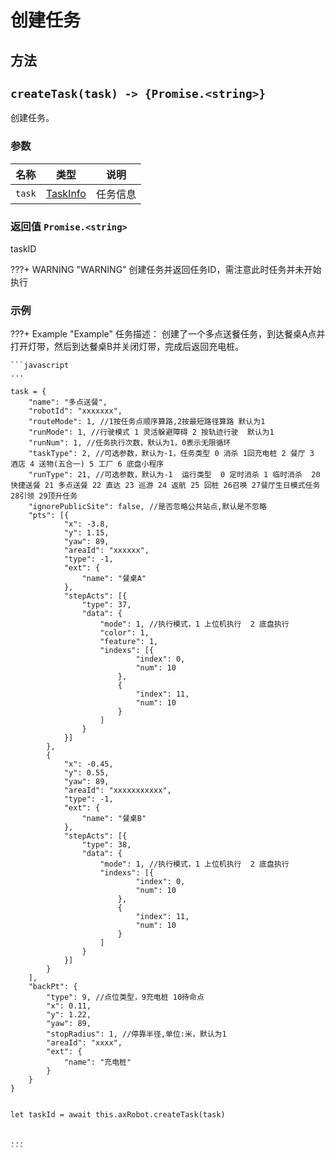 # 创建任务

## 方法

## `createTask(task) -> {Promise.<string>}`

创建任务。



### 参数

| 名称   | 类型                          | 说明     |
| ------ | ----------------------------- | -------- |
| `task` | [TaskInfo](../../../Define/Define-TaskInfo) | 任务信息 |



### 返回值 `Promise.<string>`

taskID


???+ WARNING "WARNING"
    创建任务并返回任务ID，需注意此时任务并未开始执行

### 示例




???+ Example "Example"
    任务描述：
        创建了一个多点送餐任务，到达餐桌A点并打开灯带，然后到达餐桌B并关闭灯带，完成后返回充电桩。

    ```javascript
    ...

    task = {
        "name": "多点送餐",
        "robotId": "xxxxxxx",
        "routeMode": 1, //1按任务点顺序算路,2按最短路径算路 默认为1
        "runMode": 1, //行驶模式 1 灵活躲避障碍 2 按轨迹行驶  默认为1
        "runNum": 1, //任务执行次数，默认为1，0表示无限循环
        "taskType": 2, //可选参数，默认为-1，任务类型 0 消杀 1回充电桩 2 餐厅 3 酒店 4 送物(五合一) 5 工厂 6 底盘小程序
        "runType": 21, //可选参数，默认为-1  运行类型  0 定时消杀 1 临时消杀  20 快捷送餐 21 多点送餐 22 直达 23 巡游 24 返航 25 回桩 26召唤 27餐厅生日模式任务 28引领 29顶升任务
        "ignorePublicSite": false, //是否忽略公共站点,默认是不忽略
        "pts": [{
                "x": -3.8,
                "y": 1.15,
                "yaw": 89,
                "areaId": "xxxxxx",
                "type": -1,
                "ext": {
                    "name": "餐桌A"
                },
                "stepActs": [{
                    "type": 37,
                    "data": {
                        "mode": 1, //执行模式，1 上位机执行  2 底盘执行
                        "color": 1,
                        "feature": 1,
                        "indexs": [{
                                "index": 0,
                                "num": 10
                            },
                            {
                                "index": 11,
                                "num": 10
                            }
                        ]
                    }
                }]
            },
            {
                "x": -0.45,
                "y": 0.55,
                "yaw": 89,
                "areaId": "xxxxxxxxxxx",
                "type": -1,
                "ext": {
                    "name": "餐桌B"
                },
                "stepActs": [{
                    "type": 38,
                    "data": {
                        "mode": 1, //执行模式，1 上位机执行  2 底盘执行
                        "indexs": [{
                                "index": 0,
                                "num": 10
                            },
                            {
                                "index": 11,
                                "num": 10
                            }
                        ]
                    }
                }]
            }
        ],
        "backPt": {
            "type": 9, //点位类型，9充电桩 10待命点
            "x": 0.11,
            "y": 1.22,
            "yaw": 89,
            "stopRadius": 1, //停靠半径,单位:米，默认为1
            "areaId": "xxxx",
            "ext": {
                "name": "充电桩"
            }
        }
    }


    let taskId = await this.axRobot.createTask(task)


    ...
    ```



